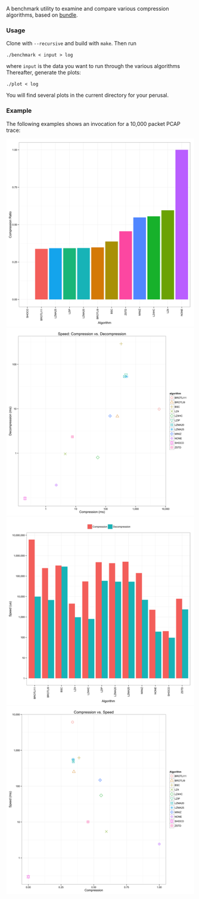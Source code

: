 A benchmark utility to examine and compare various compression algorithms,
based on [bundle](https://github.com/r-lyeh/bundle).

### Usage

Clone with `--recursive` and build with `make`. Then run

    ./benchmark < input > log

where `input` is the data you want to run through the various algorithms
Thereafter, generate the plots:

    ./plot < log

You will find several plots in the current directory for your perusal.

### Example

The following examples shows an invocation for a 10,000 packet PCAP trace:

![Compression Ratio](screenshots/ratio.png)
![Speed Scatterplot](screenshots/speed-scatter.png)
![Speed Barplot](screenshots/speed-bar.png)
![Tradeoff](screenshots/tradeoff.png)
